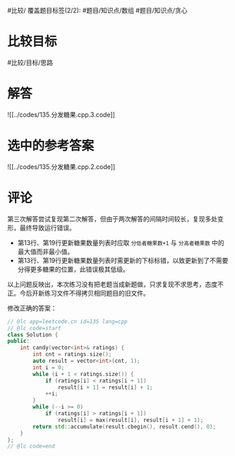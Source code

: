 #比较/
覆盖题目标签(2/2): #题目/知识点/数组 #题目/知识点/贪心

# 比较目标

#比较/目标/思路

# 解答

![[../codes/135.分发糖果.cpp.3.code]]

# 选中的参考答案

![[../codes/135.分发糖果.cpp.2.code]]

# 评论

第三次解答尝试复现第二次解答，但由于两次解答的间隔时间较长，复现多处变形，最终导致运行错误。

- 第13行、第19行更新糖果数量列表时应取 `分低者糖果数+1` 与 `分高者糖果数` 中的最大值而非最小值。
- 第13行、第19行更新糖果数量列表时需更新的下标标错，以致更新到了不需要分得更多糖果的位置，此错误极其低级。

以上问题反映出，本次练习没有把老题当成新题做，只求复现不求思考，态度不正。今后开新练习文件不得拷贝相同题目的旧文件。

修改正确的答案：
``` c++
// @lc app=leetcode.cn id=135 lang=cpp
// @lc code=start
class Solution {
public:
	int candy(vector<int>& ratings) {
		int cnt = ratings.size();
		auto result = vector<int>(cnt, 1);
		int i = 0;
		while (i + 1 < ratings.size()) {
			if (ratings[i] < ratings[i + 1])
				result[i + 1] = result[i] + 1;
			++i;
		}
		while (--i >= 0)
			if (ratings[i] > ratings[i + 1])
				result[i] = max(result[i], result[i + 1] + 1);
		return std::accumulate(result.cbegin(), result.cend(), 0);
	}
};
// @lc code=end